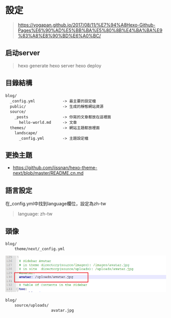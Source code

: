 # 設定
> https://yogapan.github.io/2017/08/11/%E7%94%A8Hexo-Github-Pages%E6%90%AD%E5%BB%BA%E5%80%8B%E4%BA%BA%E9%83%A8%E8%90%BD%E6%A0%BC/
## 启动server
> hexo generate
> hexo server
> hexo deploy
## 目錄結構

```
blog/
  _config.yml            -> 最主要的設定檔
  public/                -> 生成的靜態網站資源
  source/
    _posts               -> 你寫的文章都放在這裡面
      hello-world.md     -> 文章
  themes/                -> 網站主題都放裡面
    landscape/
      _config.yml        -> 主題設定檔
```


## 更換主題

  - https://github.com/iissnan/hexo-theme-next/blob/master/README.cn.md
 

## 語言設定
在_config.yml中找到language欄位，設定為zh-tw
> language: zh-tw

## 頭像
```
blog/
    theme/next/_config.yml
```

![](./img/20180927120434.png)

```
blog/
    source/uploads/
                    avatar.jpg
```                    


